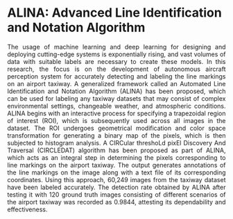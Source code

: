# ALINA: Advanced Line Identification and Notation Algorithm

<p align="justify"> The usage of machine learning and deep learning for designing and deploying cutting-edge systems is exponentially rising, and vast volumes of data with suitable labels are necessary to create these models. In this research, the focus is on the development of autonomous aircraft perception system for accurately detecting and labeling the line markings on an airport taxiway. A generalized framework called an Automated Line Identification and Notation Algorithm (ALINA) has been proposed, which can be used for labeling any taxiway datasets that may consist of complex environmental settings, changeable weather, and atmospheric conditions. ALINA begins with an interactive process for specifying a trapezoidal region of interest (ROI), which is subsequently used across all images in the dataset. The ROI undergoes geometrical modification and color space transformation for generating a binary map of the pixels, which is then subjected to histogram analysis. A CIRCular threshoLd pixEl Discovery And Traversal (CIRCLEDAT) algorithm has been proposed as part of ALINA, which acts as an integral step in determining the pixels corresponding to line markings on the airport taxiway. The output generates annotations of the line markings on the image along with a text file of its corresponding coordinates. Using this approach, 60,249 images from the taxiway dataset have been labeled accurately. The detection rate obtained by ALINA after testing it with 120 ground truth images consisting of different scenarios of the airport taxiway was recorded as 0.9844, attesting its dependability and effectiveness. </p>
